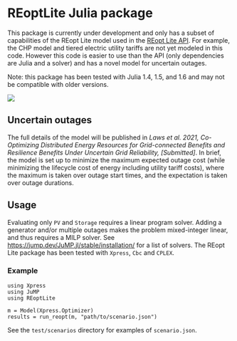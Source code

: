 # REoptLite Julia package
This package is currently under development and only has a subset of capabilities of the REopt Lite model used in the [REopt Lite API](https://github.com/NREL/REopt_Lite_API). For example, the CHP model and tiered electric utility tariffs are not yet modeled in this code. However this code is easier to use than the API (only dependencies are Julia and a solver) and has a novel model for uncertain outages.

Note: this package has been tested with Julia 1.4, 1.5, and 1.6 and may not be compatible with older versions.

<!-- [![](https://img.shields.io/badge/docs-stable-blue.svg)](https://nrel.github.io/REoptLite.jl/stable) -->
[![](https://img.shields.io/badge/docs-dev-blue.svg)](https://nrel.github.io/REoptLite/dev)


## Uncertain outages
The full details of the model will be published in _Laws et al. 2021, Co-Optimizing Distributed Energy Resources for Grid-connected Benefits and Resilience Benefits Under Uncertain Grid Reliability, [Submitted]_. In brief, the model is set up to minimize the maximum expected outage cost (while minimizing the lifecycle cost of energy including utility tariff costs), where the maximum is taken over outage start times, and the expectation is taken over outage durations.

## Usage
Evaluating only `PV` and `Storage` requires a linear program solver. Adding a generator and/or multiple outages makes the problem mixed-integer linear, and thus requires a MILP solver. See https://jump.dev/JuMP.jl/stable/installation/ for a list of solvers. The REopt Lite package has been tested with `Xpress`, `Cbc` and `CPLEX`.
### Example
```
using Xpress
using JuMP
using REoptLite

m = Model(Xpress.Optimizer)
results = run_reopt(m, "path/to/scenario.json")
```
See the `test/scenarios` directory for examples of `scenario.json`.
